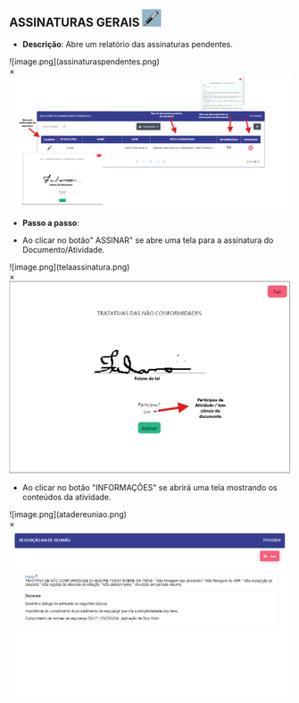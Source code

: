 ## ASSINATURAS GERAIS ![image.png](assinatura.png)

- **Descrição**: Abre um relatório das assinaturas pendentes.

<label for="modal-toggle-7">
![image.png](assinaturaspendentes.png)
</label>
<input type="checkbox" id="modal-toggle-7" style="display:none;">
<div class="modal">
<label for="modal-toggle-7" class="close">&times;</label>
<img src="/SGD/assinaturaspendentes.png" alt="Imagem Ampliada">
</div> 

- **Passo a passo**: 

- Ao clicar no botão" ASSINAR" se abre uma tela para a assinatura do Documento/Atividade.

<label for="modal-toggle-8">
![image.png](telaassinatura.png)
</label>
<input type="checkbox" id="modal-toggle-8" style="display:none;">
<div class="modal">
<label for="modal-toggle-8" class="close">&times;</label>
<img src="/SGD/telaassinatura.png" alt="Imagem Ampliada">
</div>

- Ao clicar no botão "INFORMAÇÕES" se abrirá uma tela mostrando os conteúdos da atividade.

<label for="modal-toggle-9">
![image.png](atadereuniao.png)
</label>
<input type="checkbox" id="modal-toggle-9" style="display:none;">
<div class="modal">
<label for="modal-toggle-9" class="close">&times;</label>
<img src="/SGD/atadereuniao.png" alt="Imagem Ampliada">
</div>